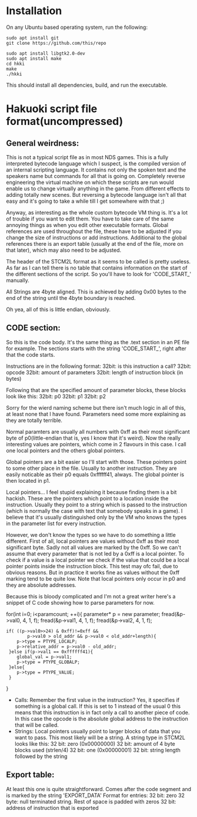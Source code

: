 # Installation
On any Ubuntu based operating system, run the following: 
```
sudo apt install git
git clone https://github.com/this/repo

sudo apt install libgtk2.0-dev
sudo apt install make
cd hkki
make
./hkki
```
This should install all dependencies, build, and run the executable.

# Hakuoki script file format(uncompressed)

General weirdness:
-----------------
This is not a typical script file as in most NDS games. This is a fully 
interpreted bytecode language which I suspect, is the compiled version 
of an internal scripting language. It contains not only the spoken text 
and the speakers name but commands for all that is going on.
Completely reverse engineering the virtual machine on which these 
scripts are run would enable us to change virtually anything in the 
game. From different effects to adding totally new scenes. But reversing 
a bytecode language isn't all that easy and it's going to take a while 
till I get somewhere with that ;)

Anyway, as interesting as the whole custom bytecode VM thing is. It's a 
lot of trouble if you want to edit them. You have to take care of the 
same annoying things as when you edit other executable formats. Global 
references are used throughout the file, these have to be adjusted if 
you change the size of instructions or add instructions. Additional to 
the global references there is an export table (usually at the end of 
the file, more on that later), which may also need to be adjusted.

The header of the STCM2L format as it seems to be called is pretty 
useless. As far as I can tell there is no table that contains 
information on the start of the different sections of the script. So 
you'll have to look for 'CODE_START_' manually.

All Strings are 4byte aligned. This is achieved by adding 0x00 bytes to 
the end of the string until the 4byte boundary is reached.

Oh yea, all of this is little endian, obviously.

CODE section:
-------------

So this is the code body. It's the same thing as the .text section in an 
PE file for example.
The sections starts with the string 'CODE_START_', right after that the 
code starts.

Instructions are in the following format:
    32bit: is this instruction a call?
    32bit: opcode
    32bit: amount of parameters
    32bit: length of instruction block (in bytes)

Following that are the specified amount of parameter blocks, these 
blocks look like this:
    32bit: p0
    32bit: p1
    32bit: p2

Sorry for the wierd naming scheme but there isn't much logic in all of 
this, at least none that I have found. Parameters need some more 
explaining as they are totally terrible.

Normal paramters are usually all numbers with 0xff as their 
most significant byte of p0(little-endian that is, yes I know that it's 
weird).
Now the really interesting values are pointers, which come in 2 flavours 
in this case. I call one local pointers and the others global pointers.

Global pointers are a bit easier so I'll start with those. These 
pointers point to some other place in the file. Usually to another 
instruction. They are easily noticable as their p0 equals 0xffffff41, 
always. The global pointer is then located in p1.

Local pointers... I feel stupid explaining it because finding them is a 
bit hackish. These are the pointers which point to a location inside 
the instruction. Usually they point to a string which is passed to the 
instruction (which is normally the case with text that somebody speaks 
in a game). I believe that it's usually distinguished only by the VM 
who knows the types in the parameter list for every instruction.

However, we don't know the types so we have to do something a little 
different. First of all, local pointers are values without 0xff as their 
most significant byte. Sadly not all values are marked by the 0xff. So 
we can't assume that every parameter that is not led by a 0xff is a 
local pointer. To check if a value is a local pointer we check if the 
value that could be a local pointer points inside the instruction block. 
This test may ofc fail, due to obvious reasons. But in practice it works 
fine as values without the 0xff marking tend to be quite low.
Note that local pointers only occur in p0 and they are absolute 
addresses.

Because this is bloody complicated and I'm not a great writer here's a 
snippet of C code showing how to parse parameters for now.

for(int i=0; i<paramcount; ++i){
    parameter* p = new parameter;
    fread(&p->val0, 4, 1, f);
    fread(&p->val1, 4, 1, f);
    fread(&p->val2, 4, 1, f);

    if( ((p->val0>>24) & 0xff)!=0xff && 
            p->val0 > old_addr && p->val0 < old_addr+length){
        p->type = PTYPE_LOCALP;
        p->relative_addr = p->val0 - old_addr;
     }else if(p->val1 == 0xffffff41){
        global_val = p->val1;
        p->type = PTYPE_GLOBALP;
     }else{
        p->type = PTYPE_VALUE;
     }
}


* Calls:
    Remember the first value in the instruction? Yes, it specifies if 
    something is a global call. If this is set to 1 instead of the usual 0 
    this means that this instruction is in fact only a call to another 
    piece of code. In this case the opcode is the absolute global 
    address to the instruction that will be called.
* Strings:
    Local pointers usually point to larger blocks of data that you want 
    to pass. This most likely will be a string. A string type in STCM2L 
    looks like this:
        32 bit: zero (0x00000000)
        32 bit: amount of 4 byte blocks used (strlen/4)
        32 bit: one (0x00000001)
        32 bit: string length
        followed by the string


Export table:
-----------
At least this one is quite straightforward.
Comes after the code segment and is marked by the string 'EXPORT_DATA'
Format for entries:
    32 bit: zero
    32 byte: null terminated string. Rest of space is padded with zeros
    32 bit: address of instruction that is exported

